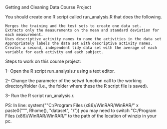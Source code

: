 Getting and Cleaning Data
Course Project

You should create one R script called run_analysis.R that does the following.

    Merges the training and the test sets to create one data set.
    Extracts only the measurements on the mean and standard deviation for each measurement.
    Uses descriptive activity names to name the activities in the data set
    Appropriately labels the data set with descriptive activity names.
    Creates a second, independent tidy data set with the average of each variable for each activity and each subject.

Steps to work on this course project:

1-  Open the R script run_analysis.r using a text editor.

2-  Change the parameter of the setwd function call to the working directory/folder (i.e., the folder where these the R script file is saved).

3-  Run the R script run_analysis.r. 

PS: In line:
system("\"C:/Program Files (x86)/WinRAR/WinRAR/" x paste0("\"", Rhome(), "dataset", "/"))
you may need to switch
"C:/Program Files (x86)/WinRAR/WinRAR/" 
to the path of the location of winzip in your pc.

